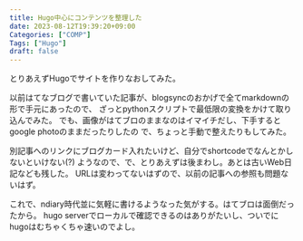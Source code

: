 ```yaml
---
title: Hugo中心にコンテンツを整理した
date: 2023-08-12T19:39:20+09:00
Categories: ["COMP"]
Tags: ["Hugo"]
draft: false
---
```

とりあえずHugoでサイトを作りなおしてみた。

以前はてなブログで書いていた記事が、blogsyncのおかげで全てmarkdownの形で手元にあったので、
ざっとpythonスクリプトで最低限の変換をかけて取り込んでみた。
でも、画像がはてブロのままなのはイマイチだし、下手するとgoogle photoのままだったりしたの
で、ちょっと手動で整えたりもしてみた。

別記事へのリンクにブログカード入れたいけど、自分でshortcodeでなんとかしないといけない(?)
ようなので、で、とりあえずは後まわし。あとは古いWeb日記なども残した。
URLは変わってないはずので、以前の記事への参照も問題ないはず。

これで、ndiary時代並に気軽に書けるようなった気がする。はてブロは面倒だったから。
hugo serverでローカルで確認できるのはありがたいし、ついでにhugoはむちゃくちゃ速いのでよし。

